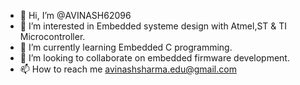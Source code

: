 - 👋 Hi, I’m @AVINASH62096
- 👀 I’m interested in Embedded systeme design with Atmel,ST & TI Microcontroller. 
- 🌱 I’m currently learning Embedded C programming.
- 💞️ I’m looking to collaborate on embedded firmware development.
- 📫 How to reach me avinashsharma.edu@gmail.com 

<!---
AVINASH62096/AVINASH62096 is a ✨ special ✨ repository because its `README.md` (this file) appears on your GitHub profile.
You can click the Preview link to take a look at your changes.
--->
